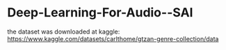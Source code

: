 # Deep-Learning-For-Audio--SAI
the dataset was downloaded at kaggle: https://www.kaggle.com/datasets/carlthome/gtzan-genre-collection/data
